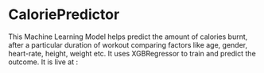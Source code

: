 # CaloriePredictor

This Machine Learning Model helps predict the amount of calories burnt, after a particular duration of workout comparing factors like age, gender, heart-rate, height, weight etc.
It uses XGBRegressor to train and predict the outcome.
It is live at : 
